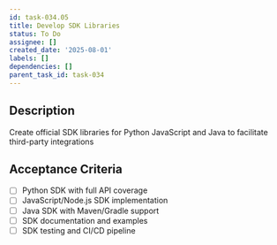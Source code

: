 ```yaml
---
id: task-034.05
title: Develop SDK Libraries
status: To Do
assignee: []
created_date: '2025-08-01'
labels: []
dependencies: []
parent_task_id: task-034
---
```


## Description

Create official SDK libraries for Python JavaScript and Java to facilitate third-party integrations

## Acceptance Criteria

- [ ] Python SDK with full API coverage
- [ ] JavaScript/Node.js SDK implementation
- [ ] Java SDK with Maven/Gradle support
- [ ] SDK documentation and examples
- [ ] SDK testing and CI/CD pipeline
